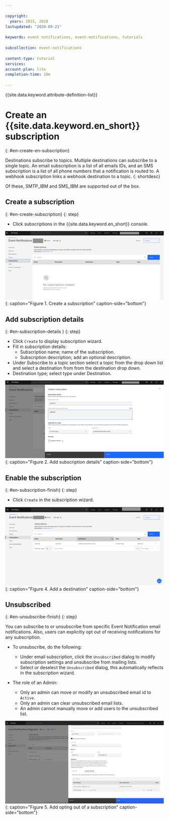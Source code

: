 ```yaml
---

copyright:
  years: 2015, 2020
lastupdated: "2020-09-21"

keywords: event notifications, event-notifications, tutorials

subcollection: event-notifications

content-type: tutorial
services:
account-plan: lite
completion-time: 10m

---
```


{{site.data.keyword.attribute-definition-list}}

# Create an {{site.data.keyword.en_short}} subscription
{: #en-create-en-subscription}

Destinations subscribe to topics. Multiple destinations can subscribe to a single topic. An email subscription is a list of all emails IDs, and an SMS subscription is a list of all phone numbers that a notification is routed to. A webhook subscription links a webhook destination to a topic.
{: shortdesc}

Of these, SMTP_IBM and SMS_IBM are supported out of the box.


## Create a subscription
{: #en-create-subscription}
{: step}

- Click subscriptions in the {{site.data.keyword.en_short}} console.

![Create a subscription](images/en-subscription1.png "Create a subscription"){: caption="Figure 1. Create a subscription" caption-side="bottom"}


## Add subscription details
{: #en-subscription-details }
{: step}

- Click `Create` to display subscription wizard.
- Fill in subscription details:
    - Subscription name; name of the subscription.
    - Subscription description; add an optional description.
- Under Subscribe to a topic section select a topic from the drop down list and select a destination from from the destination drop down.
- Destination type; select type under Destination.


![Add subscription details](images/en-subscription2.png "Subscription details"){: caption="Figure 2. Add subscription details" caption-side="bottom"}

## Enable the subscription
{: #en-subscription-finish}
{: step}

- Click `Create` in the subscription wizard.

![Enable the subscription](images/en-subscription3.png "Finish adding a destination"){: caption="Figure 4. Add a destination" caption-side="bottom"}

## Unsubscribed 
{: #en-unsubscribe-finish}
{: step}

You can subscribe to or unsubscribe from specific Event Notification email notifications. Also, users can explicitly opt out of receiving notifications for any subscription.

- To unsubscribe, do the following:
    - Under email subscription, click the `Unsubscribed` dialog to modify subscription settings and unsubscribe from mailing lists. 
    - Select or deselect the `Unsubscribed` dialog, this automatically reflects in the subscription wizard. 
	 
- The role of an Admin:
    - Only an admin can move or modify an unsubscribed email id to `Active`.
    - Only an admin can clear unsubscribed email lists. 
    - An admin cannot manually move or add users to the unsubscribed list.

![Unsubscribed](images/en-unsubscribed4.png "Opting out of a subscription"){: caption="Figure 5. Add opting out of a subscription" caption-side="bottom"}